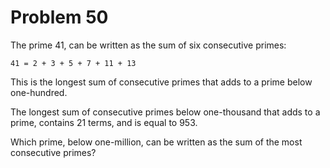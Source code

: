 # Problem 50

The prime 41, can be written as the sum of six consecutive primes:

```
41 = 2 + 3 + 5 + 7 + 11 + 13
```

This is the longest sum of consecutive primes that adds to a prime below one-hundred.

The longest sum of consecutive primes below one-thousand that adds to a prime, contains 21 terms, and is equal to 953.

Which prime, below one-million, can be written as the sum of the most consecutive primes?
